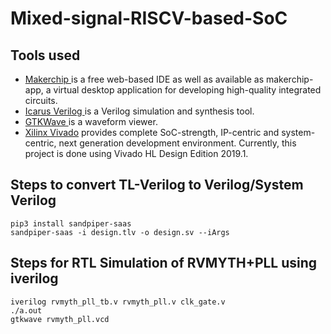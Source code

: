 # Mixed-signal-RISCV-based-SoC

## Tools used 
* <a href="https://www.makerchip.com/"> Makerchip </a> is a free web-based IDE as well as available as makerchip-app, a virtual desktop application for developing high-quality integrated circuits. 
* <a href="http://iverilog.icarus.com/"> Icarus Verilog </a> is a Verilog simulation and synthesis tool.
* <a href="http://gtkwave.sourceforge.net/"> GTKWave </a> is a waveform viewer.
* <a href="https://www.xilinx.com/support/university/vivado.html">Xilinx Vivado</a> provides complete SoC-strength, IP-centric and system-centric, next generation development environment. Currently, this project is done using Vivado HL Design Edition 2019.1.

## Steps to convert TL-Verilog to Verilog/System Verilog
```
pip3 install sandpiper-saas
sandpiper-saas -i design.tlv -o design.sv --iArgs
```
## Steps for RTL Simulation of RVMYTH+PLL using iverilog
```
iverilog rvmyth_pll_tb.v rvmyth_pll.v clk_gate.v
./a.out
gtkwave rvmyth_pll.vcd
```

<!-- refer: https://github.com/shivanishah269/vsdfpga -->  
